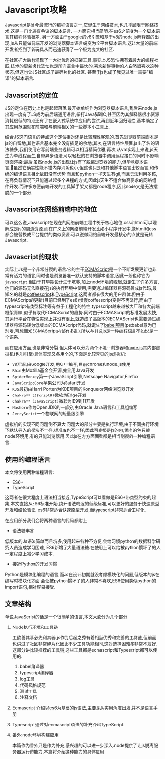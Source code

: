 # Javascript攻略

Javascript是当今最流行的编程语言之一,它诞生于网络技术,也几乎局限于网络技术.这是一门比较有争议的脚本语言.
一方面它相当简陋,在es6之前身为一个脚本语言其编程体验极差,
另一方面由于google的v8引擎和基于v8的node.js解释器的出现.js从只能做前端开发的浏览器脚本语言蜕变为全平台脚本语言.这让大量的前端开发者招到了新玩具从而迅速获得了一个极为庞大的社区.

在社区扩大后也涌现了一大批优秀的框架工具.事实上JS恐怕拥有着最大的编程社区,技术的更新换代恐怕也是所有语言中最快的.喜欢新鲜事物的人自然很喜欢这种状态,但这也让JS社区成了最碎片化的社区.
甚至于js也成了我见过唯一需要"编译"的脚本语言.

## Javascript的定位

JS的定位在历史上也是起起落落.最开始单纯作为浏览器脚本语言,到后来node.js出现一度有了JS成为前后端通用语言,拳打Java脚踢C,甚至因为其解释器很小资源消耗很低的特点还有了在嵌入式系统中应用的尝试,再到近年回归理性,基本确定了其应用范围就在前端和与前端相关的一些脚本小工具上.

结合JS这门语言的特点这个定位相对还是比较理性客观的.首先浏览器前端脚本是js的自留地,其他语言基本完全没有插足的余地;其次,在语言特性层面,js出了名的语法糖多,我们使用它写前端业务逻辑可以相当精简优雅;再次,从vm实现上来说,js天生为单线程而生,自带异步语法,可以轻松的在浏览器中调用远程接口的同时不影响页面渲染;最后,虽然node.js的出现让js有了脱离浏览器的能力,但毕竟脚本语言,虽然它确实性能不错内存消耗也小,但这也只是和其他脚本语言比较而言,和传统的编译语言相比依旧没有优势,而且和python一样天生有gil,而且无法利用多核,在高负载情况下只能通过起多个进程的方式,因此js天生不适合做高要求的网络组件开发.而许多方便前端开发的工具脚手架又都是node程序,因此node又是无法摆脱的一个部分.

## Javascript在网络前端中的地位

可以这么说,Javascript在现在的网络前端工程中处于核心地位.css和html可以理解成是js的周边资源.而在广义上的网络前端开发比如小程序开发中,像html和css都会被替换成平台提供的类似资源.可以说做网络前端开发最核心的点就是玩转Javascript.

## Javascript的现状

实际上Js是一个非常分裂的语言.它的主干[ECMAScript](https://baike.baidu.com/item/ECMAScript/1889420?fr=aladdin)是一个不断发展更新也非常有活力的语言,同时也是浏览器唯一默认支持的脚本语言,因此一般也称它为`javascript`.但由于其早期设计过于坑爹,加上node环境的崛起,就诞生了许多方言,他们的源码无法直接在js的执行环境中使用,需要通过编译器将源码转成js代码,最知名的就是[coffeescript](http://coffee-script.org/)和[TypeScript](https://www.tslang.cn/docs/home.html),这两者都有很大的用户群体.但由于ECMAScript的更新(目前已经到了es8)慢慢coffeescript变得不再流行,而由于typescript有类型标注等有益于工程化的特性,typescript越来越被大厂和各大前端框架青睐,似乎有取代ECMAScript的趋势.同时由于ECMAScript的标准发展太快,其运行平台在特性实现上并没有跟上,就造成了高版本的ECMAScript也需要通过编译器将源码转为低版本的ECMAScript代码,就诞生了[babel项目](https://www.babeljs.cn/)(ps:babel意为巴别塔,可想而知ECMAScript内部有多乱).所以与其说js是一种编程语言不如说是一个语系.

而在应用方面,也是非常分裂.但大体可以分为两个环境--浏览器和[node.js](https://nodejs.org/en/)其内部虚拟机(也叫引擎)具体实现又各用个的,下面是比较常见的js虚拟机:

+ `V8`开源,由Google开发,用C++编写,目前chrome和node.js使用
+ `Rhin`由Mozilla基金会开源,完全用Java开发
+ `SpiderMonkey`第一个JavaScript引擎,Netscape Navigator,Firefox
+ `JavaScriptCore`苹果公司为Safari开发
+ `KJS`最初由Harri Porten为KDE项目的Konqueror网络浏览器开发
+ `Chakra** (JScript9)`微软为Edge开发
+ `Chakra** (JavaScript)`微软为IE9到11开发
+ `Nashorn`作为OpenJDK的一部分,由Oracle Java语言和工具组编写
+ `JerryScript`一个物联网的轻量级引擎

虚拟机的实现不同问题倒不算大,问题大的部分主要是执行环境,由于不同执行环境下默认导入的模块不一样,标准库也不一样,因此可能都是js的包,但有的包只能node环境用,有的只能浏览器用.因此js在方方面面看都是相当割裂的一种编程语言.

## 使用的编程语言

本文将使用两种编程语言:

+ ES6+
+ TypeScript

这两者在很大程度上语法相当接近,TypeScript可以看做是ES6+带类型约束的超集,本文直接从ES6标准开始,绕开语法晦涩的低级标准,可以更好的服务于快速原型开发和结论验证.
es6非常适合快速原型开发,而typescript非常适合工程化.

在应用部分我们会将两种语言的代码都附上

+ 语法糖丰富

低版本的Js语法简单而且坑多,使用起来各种不方便,会给习惯python的数据科学研究人员造成学习困难, ES6新增了大量语法糖.在使用上可以给被python惯坏了的人一定程度上减少学习成本.

+ 接近Python的开发习惯

Python是模块化编程的语言,而Js在设计初期就没考虑模块化的问题,低版本的js在编写时模块化方面 会让被python惯坏了的人非常不喜欢,ES6使用类似python的import语句,相对容易接受.

## 文章结构

单说JavaScript的话是一个很简单的语言,本文大致分为几个部分

1. Node执行环境和工具链

    工欲善其事必先利其器,js作为后起之秀有着相当优秀和完善的工具链,但前面也讲过了社区非常碎片化因此不少工具功能相同,这对选择困难症非常不友好.
    这部分讲比较推荐的工具链,这些工具都是ecmascript和Typescript都可以使用的.

    1. babel编译器
    2. typescript编译器
    3. log工具
    4. 代码风格规范
    5. 测试工具
    6. 注释文档

2. Ecmascript
    介绍以es6为基础的js语法,主要是从实用角度出发,并不是语言手册

3. Typescript
    通过对ecmascript语法的补充介绍TypeScript.

4. 番外:node环境构建应用

    本篇作为番外只是作为补充,感兴趣的可以进一步深入.node提供了让js脱离服务器运行的能力,本篇将介绍这种能力的具体应用
